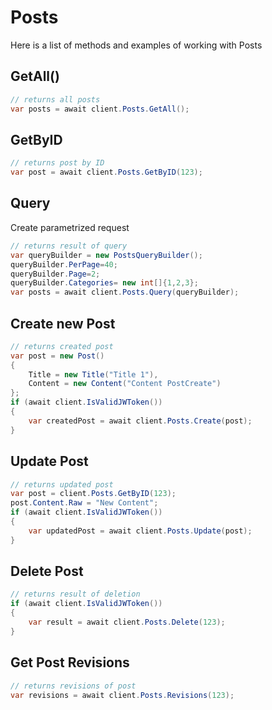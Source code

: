 # Posts

Here is a list of methods and examples of working with Posts

## GetAll()

```C#
// returns all posts
var posts = await client.Posts.GetAll();
```

## GetByID

```C#
// returns post by ID
var post = await client.Posts.GetByID(123);
```

## Query
Create parametrized request
```C#
// returns result of query
var queryBuilder = new PostsQueryBuilder();
queryBuilder.PerPage=40;
queryBuilder.Page=2;
queryBuilder.Categories= new int[]{1,2,3};
var posts = await client.Posts.Query(queryBuilder);
```

## Create new Post

```C#
// returns created post
var post = new Post()
{
    Title = new Title("Title 1"),
    Content = new Content("Content PostCreate")
};
if (await client.IsValidJWToken())
{
    var createdPost = await client.Posts.Create(post);
}
```

## Update Post

```C#
// returns updated post
var post = client.Posts.GetByID(123);
post.Content.Raw = "New Content";
if (await client.IsValidJWToken())
{
    var updatedPost = await client.Posts.Update(post);
}
```

## Delete Post

```C#
// returns result of deletion
if (await client.IsValidJWToken())
{
    var result = await client.Posts.Delete(123);
}
```

## Get Post Revisions

```C#
// returns revisions of post
var revisions = await client.Posts.Revisions(123);
```